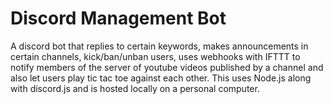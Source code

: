 # Discord Management Bot
A discord bot that replies to certain keywords, makes announcements in certain channels, kick/ban/unban users, uses webhooks with IFTTT to notify members of the server of youtube videos published by a channel and also let users play tic tac toe against each other. This uses Node.js along with discord.js and is hosted locally on a personal computer.
